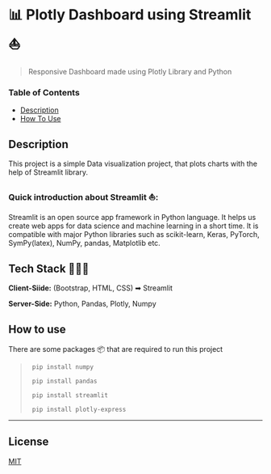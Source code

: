 # 📊 Plotly Dashboard using Streamlit ⛵

> Responsive Dashboard made using Plotly Library and Python

### Table of Contents

- [Description](#description)
- [How To Use](#how-to-use)


## Description

This project is a simple Data visualization project, that plots charts with the help of Streamlit library.

### Quick introduction about Streamlit ⛵:
Streamlit is an open source app framework in Python language. It helps us create web apps for data science and machine learning in a short time. It is compatible with major Python libraries such as scikit-learn, Keras, PyTorch, SymPy(latex), NumPy, pandas, Matplotlib etc.

## Tech Stack 👨🏻‍💻

**Client-Siide:** (Bootstrap, HTML, CSS) ➡ Streamlit

**Server-Side:** Python, Pandas, Plotly, Numpy


## How to use

There are some packages 📦 that are required to run this project

> ``` pip install numpy```
> 
> ``` pip install pandas```
>
> ``` pip install streamlit```
>
> ``` pip install plotly-express```


---

## License

[MIT](https://choosealicense.com/licenses/mit/)

